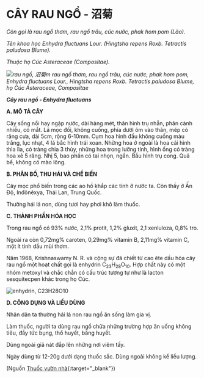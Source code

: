 # CÂY RAU NGỔ - 沼菊

*Còn gọi là rau ngổ thơm, rau ngổ trâu, cúc nước, phak hom pom (Lào).*

*Tên khoa học Enhydra fluctuans Lour. (Hingtsha repens Roxb. Tetractis paludosa Blume).*

*Thuộc họ Cúc Asteraceae (Compositae).*

*![rau ngổ, 沼菊m rau ngổ thơm, rau ngổ trâu, cúc nước, phak hom pom, Enhydra fluctuans Lour., Hingtsha repens Roxb. Tetractis paludosa Blume, họ Cúc Asteraceae, Compositae](/imgs/caythuoc/dtl/cay-rau-ngo.jpg)*

***Cây rau ngổ - Enhydra fluctuans***

**A. MÔ TẢ CÂY**

Cây sống nổi hay ngập nước, dài hàng mét, thân hình trụ nhẵn, phân cành nhiều, có mắt. Lá mọc đối, không cuống, phía dưới ôm vào thân, mép có răng cưa, dài 5cm, rộng 6-10mm. Cụm hoa hình đầu không cuống màu trắng, lục nhạt, 4 lá bắc hình trái xoan. Những hoa ở ngoài là hoa cái hình thìa lìa, có tràng chia 3 thùy, những hoa trong lưỡng tính, hình ống có tràng hoa xẻ 5 răng. Nhị 5, bao phấn có tai nhọn, ngắn. Bầu hình trụ cong. Quả bế, không có mào lông.

**B. PHÂN BỐ, THU HÁI VÀ CHẾ BIẾN**

Cây mọc phổ biến trong các ao hồ khắp các tỉnh ở nước ta. Còn thấy ở Ấn Độ, Inđônêxya, Thái Lan, Trung Quốc.

Thường hái lá non, dùng tươi hay phơi khô làm thuốc.

**C. THÀNH PHẦN HÓA HỌC**

Trong rau ngổ có 93% nước, 2,1% protit, 1,2% gluxit, 2,1 xenluloza, 0,8% tro.

Ngoài ra còn 0,72mg% caroten, 0,29mg% vitamin B, 2,11mg% vitamin C, một ít tinh dầu mùi thơm.

Năm 1968, Krishnaswamy N. R. và cộng sự đã chiết từ cao ête dầu hỏa cây rau ngổ một hoạt chất gọi là enhydrin C<sub>23</sub>H<sub>28</sub>O<sub>10</sub>. Hợp chất này có một nhóm metoxyl và chắc chắn có cấu trúc tương tự như là lacton sesquitecpen khác trong họ Cúc.

![enhydrin, C23H28O10](/imgs/caythuoc/dtl/cay-rau-ngo-2.jpg)

**D. CÔNG DỤNG VÀ LIỀU DÙNG**

Nhân dân ta thường hái lá non rau ngổ ăn sống làm gia vị.

Làm thuốc, người ta dùng rau ngổ chữa những trường hợp ăn uống không tiêu, đầy tức bụng, thổ huyết, băng huyết.

Dùng ngoài giã nát đắp lên những nơi viêm tấy.

Ngày dùng từ 12-20g dưới dạng thuốc sắc. Dùng ngoài không kể liều lượng.


(Nguồn [Thuốc vườn nhà](http://thuocvuonnha.com){:target="_blank"})